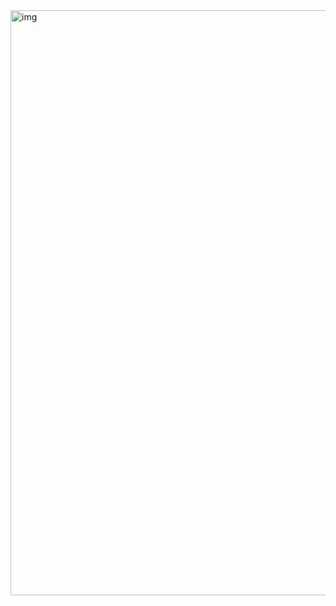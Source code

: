 
<img width="1397" height="936" alt="img" src="https://github.com/user-attachments/assets/b71f4e94-8733-4dc2-997c-4295e4c57142" />
